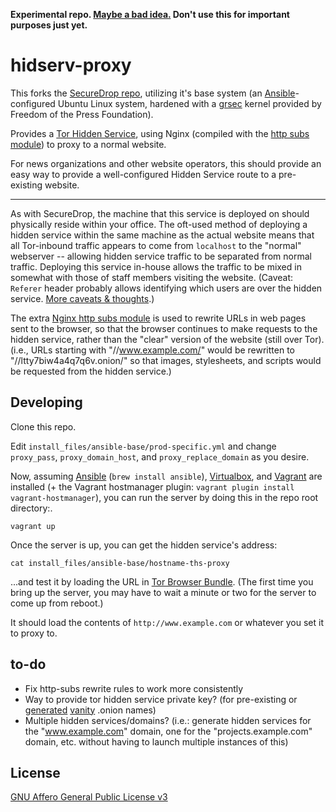 **Experimental repo. [Maybe a bad idea.](https://github.com/mtigas/hidserv-proxy/issues/1) Don't use this for important purposes just yet.**

# hidserv-proxy

This forks the [SecureDrop repo](https://github.com/freedomofpress/securedrop/), utilizing it's base system (an [Ansible](http://www.ansible.com/home)-configured Ubuntu Linux system, hardened with a [grsec](https://grsecurity.net/) kernel provided by Freedom of the Press Foundation).

Provides a [Tor Hidden Service](https://www.torproject.org/docs/hidden-services.html.en), using Nginx (compiled with the [http subs module](http://wiki.nginx.org/HttpSubsModule)) to proxy to a normal website.

For news organizations and other website operators, this should provide an easy way to provide a well-configured Hidden Service route to a pre-existing website.

---

As with SecureDrop, the machine that this service is deployed on should physically reside within your office. The oft-used method of deploying a hidden service within the same machine as the actual website means that all Tor-inbound traffic appears to come from `localhost` to the "normal" webserver -- allowing hidden service traffic to be separated from normal traffic. Deploying this service in-house allows the traffic to be mixed in somewhat with those of staff members visiting the website. (Caveat: `Referer` header probably allows identifying which users are over the hidden service. [More caveats & thoughts](https://github.com/mtigas/hidserv-proxy/issues/1).)

The extra [Nginx http subs module](http://wiki.nginx.org/HttpSubsModule) is used to rewrite URLs in web pages sent to the browser, so that the browser continues to make requests to the hidden service, rather than the "clear" version of the website (still over Tor). (i.e., URLs starting with "//www.example.com/" would be rewritten to "//ltty7biw4a4q7q6v.onion/" so that images, stylesheets, and scripts would be requested from the hidden service.)

## Developing

Clone this repo.

Edit `install_files/ansible-base/prod-specific.yml` and change `proxy_pass`, `proxy_domain_host`, and `proxy_replace_domain` as you desire.

Now, assuming [Ansible](http://www.ansible.com/home) (`brew install ansible`), [Virtualbox](https://www.virtualbox.org/wiki/Downloads), and [Vagrant](https://www.vagrantup.com/) are installed (+ the Vagrant hostmanager plugin: `vagrant plugin install vagrant-hostmanager`), you can run the server by doing this in the repo root directory:.

```
vagrant up
```

Once the server is up, you can get the hidden service's address:

```
cat install_files/ansible-base/hostname-ths-proxy
```
...and test it by loading the URL in [Tor Browser Bundle](https://www.torproject.org/download/download-easy.html.en). (The first time you bring up the server, you may have to wait a minute or two for the server to come up from reboot.)

It should load the contents of `http://www.example.com` or whatever you set it to proxy to.

## to-do

* Fix http-subs rewrite rules to work more consistently
* Way to provide tor hidden service private key? (for pre-existing or [generated](https://github.com/Freaken/Shallot) [vanity](https://github.com/lachesis/scallion) .onion names)
* Multiple hidden services/domains? (i.e.: generate hidden services for the "www.example.com" domain, one for the "projects.example.com" domain, etc. without having to launch multiple instances of this)

## License

[GNU Affero General Public License v3](/LICENSE)

